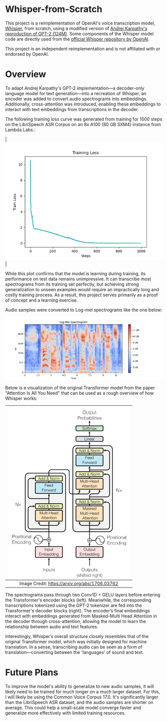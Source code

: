 # Whisper-from-Scratch
This project is a reimplementation of OpenAI's voice transcription model, [Whisper](https://openai.com/index/whisper/), from scratch, using a modified version of [Andrej Karpathy's reproduction of GPT-2 (124M)](https://github.com/karpathy/build-nanogpt 'build-nanogpt'). Some components of the Whisper model code are directly used from the [official Whisper repository by OpenAI](https://github.com/openai/whisper/tree/main).

This project is an independent reimplementation and is not affiliated with or endorsed by OpenAI.

# Overview

To adapt Andrej Karpathy's GPT-2 implementation—a decoder-only language model for text generation—into a recreation of Whisper, an encoder was added to convert audio spectrograms into embeddings. Additionally, cross-attention was introduced, enabling these embeddings to interact with text embeddings from transcriptions in the decoder.

The following training loss curve was generated from training for 1000 steps on the LibriSpeech ASR Corpus on an 8x A100 (80 GB SXM4) instance from Lambda Labs.:

| ![training_loss_curve](training_loss_curve.png) |

While this plot confirms that the model is learning during training, its performance on test data remains unimpressive. It can transcribe most spectrograms from its training set perfectly, but achieving strong generalization to unseen examples would require an impractically long and costly training process. As a result, this project serves primarily as a proof of concept and a learning exercise.

Audio samples were converted to Log-mel spectrograms like the one below:

![mel_spectrogram](mel_spectrogram.png)

Below is a visualization of the original Transformer model from the paper "Attention Is All You Need" that can be used as a rough overview of how Whisper works:

| ![transformer](transformer.png) |
|:--:|
| Image Credit: https://arxiv.org/abs/1706.03762 |

The spectrograms pass through two Conv1D + GELU layers before entering the Transformer's encoder blocks (left). Meanwhile, the corresponding transcriptions tokenized using the GPT-2 tokenizer are fed into the Transformer's decoder blocks (right). The encoder’s final embeddings interact with embeddings generated from Masked-Multi Head Attention in the decoder through cross-attention, allowing the model to learn the relationship between audio and text features.

Interestingly, Whisper’s overall structure closely resembles that of the original Transformer model, which was initially designed for machine translation. In a sense, transcribing audio can be seen as a form of translation—converting between the 'languages' of sound and text.

# Future Plans

To improve the model's ability to generalize to new audio samples, it will likely need to be trained for much longer on a much larger dataset. For this, I will likely be using the Common Voice Corpus 17.0. It's significantly larger than the LibriSpeech ASR dataset, and the audio samples are shorter on average. This could help a small-scale model converge faster and generalize more effectively with limited training resources.